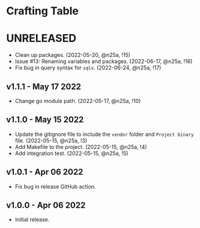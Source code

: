 # Crafting Table

# UNRELEASED

* Clean up packages. (2022-05-20, @n25a, !15)
* Issue #13: Renaming variables and packages. (2022-06-17, @n25a, !16)
* Fix bug in query syntax for `sqlx`. (2022-06-24, @n25a, !17)

## v1.1.1 - May 17 2022

* Change go module path. (2022-05-17, @n25a, !10)

## v1.1.0 - May 15 2022

* Update the gitignore file to include the `vendor` folder and `Project binary` file. (2022-05-15, @n25a, !3)
* Add Makefile to the project. (2022-05-15, @n25a, !4)
* Add integration test. (2022-05-15, @n25a, !5)

## v1.0.1 - Apr 06 2022

* Fix bug in release GitHub action.

## v1.0.0 - Apr 06 2022

* Initial release.
